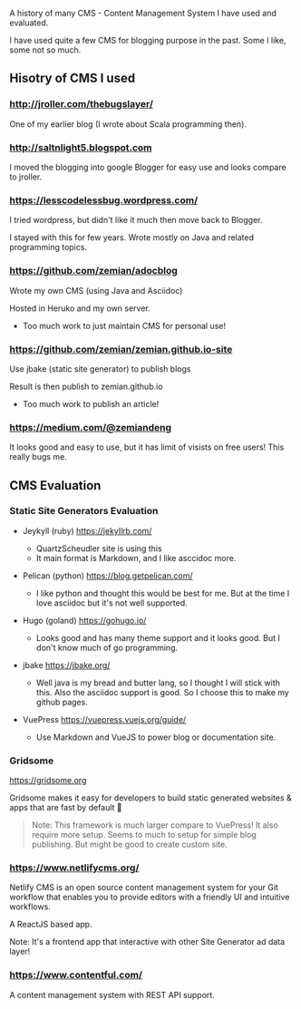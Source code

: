A history of many CMS - Content Management System I have used and evaluated.

I have used quite a few CMS for blogging purpose in the past. Some I like,
some not so much.


## Hisotry of CMS I used

### http://jroller.com/thebugslayer/

One of my earlier blog (I wrote about Scala programming then).


### http://saltnlight5.blogspot.com

I moved the blogging into google Blogger for easy use and looks compare
to jroller.

### https://lesscodelessbug.wordpress.com/

I tried wordpress, but didn't like it much then move back to Blogger.

I stayed with this for few years. Wrote mostly on Java and related programming
topics.

### https://github.com/zemian/adocblog

Wrote my own CMS (using Java and Asciidoc)

Hosted in Heruko and my own server.

* Too much work to just maintain CMS for personal use!

### https://github.com/zemian/zemian.github.io-site

Use jbake (static site generator) to publish blogs

Result is then publish to zemian.github.io

* Too much work to publish an article!

### https://medium.com/@zemiandeng

It looks good and easy to use, but it has limit of visists on free users!
This really bugs me.


## CMS Evaluation

### Static Site Generators Evaluation

* Jeykyll (ruby) https://jekyllrb.com/ 
	- QuartzScheudler site is using this
	- It main format is Markdown, and I like asccidoc more.

* Pelican (python) https://blog.getpelican.com/
	- I like python and thought this would be best for me. But at the time I love asciidoc
	  but it's not well supported.

* Hugo (goland) https://gohugo.io/
	- Looks good and has many theme support and it looks good. But I don't know much
	of go programming.

* jbake https://jbake.org/
	- Well java is my bread and butter lang, so I thought I will stick with this. Also
	the asciidoc support is good. So I choose this to make my github pages. 

* VuePress https://vuepress.vuejs.org/guide/
	- Use Markdown and VueJS to power blog or documentation site.

### Gridsome 

https://gridsome.org

Gridsome makes it easy for developers to build static generated websites & apps that are fast by default 🚀

> Note: This framework is much larger compare to VuePress! It also require more setup.
> Seems to much to setup for simple blog publishing. But might be good to create custom site.

### https://www.netlifycms.org/

Netlify CMS is an open source content management system for your Git workflow that enables you to provide editors with a friendly UI and intuitive workflows.

A ReactJS based app.

Note: It's a frontend app that interactive with other Site Generator ad data layer!

### https://www.contentful.com/

A content management system with REST API support.
